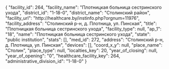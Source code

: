 {
    "facility_id": 264,
    "facility_name": "Плотницкая больница сестринского ухода",
    "district_id": "1-18-0",
    "district_name": "Столинский район",
    "facility_url": "http:\/\/healthcare.by\/instinfo.php?orgnum=11976",
    "facility_address": "Столинский р-н,  д. Плотница,  ул. Пинская",
    "title": "Плотницкая больница сестринского ухода",
    "facility_type": null,
    "ap_1": "18",
    "name": "Плотницкая больница сестринского ухода",
    "state": "public institution",
    "stats": [],
    "med_id": 272,
    "address": "Столинский р-н,  д. Плотница,  ул. Пинская",
    "devices": [],
    "coord_x_y": null,
    "place_name": "Столин",
    "place_type": null,
    "localties_key": 20,
    "year_of_closing": null,
    "year_of_opening": "0",
    "healthcare_facility_key": 264,
    "administrative_division_id": "1-18-0"
}